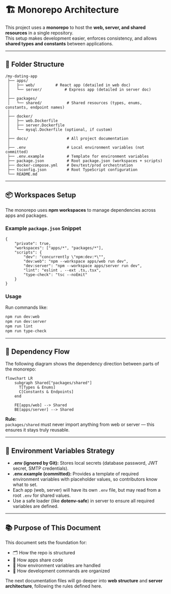 # 🏗️ Monorepo Architecture

This project uses a **monorepo** to host the **web, server, and shared resources** in a single repository.  
This setup makes development easier, enforces consistency, and allows **shared types and constants** between applications.

---

## 📁 Folder Structure

```plaintext
/my-dating-app
 ├── apps/
 │   ├── web/         # React app (detailed in web doc)
 │   └── server/          # Express app (detailed in server doc)
 │
 ├── packages/
 │   └── shared/           # Shared resources (types, enums, constants, endpoint names)
 │
 ├── docker/
 │   ├── web.Dockerfile
 │   ├── server.Dockerfile
 │   └── mysql.Dockerfile (optional, if custom)
 │
 ├── docs/                 # All project documentation
 │
 ├── .env                  # Local environment variables (not committed)
 ├── .env.example          # Template for environment variables
 ├── package.json          # Root package.json (workspaces + scripts)
 ├── docker-compose.yml    # Dev/test/prod orchestration
 ├── tsconfig.json         # Root TypeScript configuration
 └── README.md
```

---

## 📦 Workspaces Setup

The monorepo uses **npm workspaces** to manage dependencies across apps and packages.

### Example `package.json` Snippet

```jsonc
{
	"private": true,
	"workspaces": ["apps/*", "packages/*"],
	"scripts": {
		"dev": "concurrently \"npm:dev:*\"",
		"dev:web": "npm --workspace apps/web run dev",
		"dev:server": "npm --workspace apps/server run dev",
		"lint": "eslint . --ext .ts,.tsx",
		"type-check": "tsc --noEmit"
	}
}
```

### Usage

Run commands like:

```bash
npm run dev:web
npm run dev:server
npm run lint
npm run type-check
```

---

## 🔗 Dependency Flow

The following diagram shows the dependency direction between parts of the monorepo:

```mermaid
flowchart LR
    subgraph Shared["packages/shared"]
      T[Types & Enums]
      C[Constants & Endpoints]
    end

    FE[apps/web] --> Shared
    BE[apps/server] --> Shared
```

**Rule:**  
`packages/shared` must never import anything from web or server — this ensures it stays truly reusable.

---

## 🔑 Environment Variables Strategy

-   **.env (ignored by Git):** Stores local secrets (database password, JWT secret, SMTP credentials).
-   **.env.example (committed):** Provides a template of required environment variables with placeholder values, so contributors know what to set.
-   Each app (web, server) will have its own `.env` file, but may read from a root `.env` for shared values.
-   Use a safe loader (like **dotenv-safe**) in server to ensure all required variables are defined.

---

## 📚 Purpose of This Document

This document sets the foundation for:

-   🗂 How the repo is structured
-   🔗 How apps share code
-   🔑 How environment variables are handled
-   🏃 How development commands are organized

The next documentation files will go deeper into **web structure** and **server architecture**, following the rules defined here.
